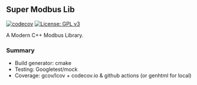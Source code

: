 ## Super Modbus Lib

[![codecov](https://codecov.io/gh/eschumacher/super_modbus_lib/graph/badge.svg?token=C0GYZM50S8)](https://codecov.io/gh/eschumacher/super_modbus_lib) [![License: GPL v3](https://img.shields.io/badge/License-GPLv3-blue.svg)](https://www.gnu.org/licenses/gpl-3.0)

A Modern C++ Modbus Library.

### Summary

* Build generator: cmake
* Testing: Googletest/mock
* Coverage: gcov/lcov + codecov.io & github actions (or genhtml for local)
